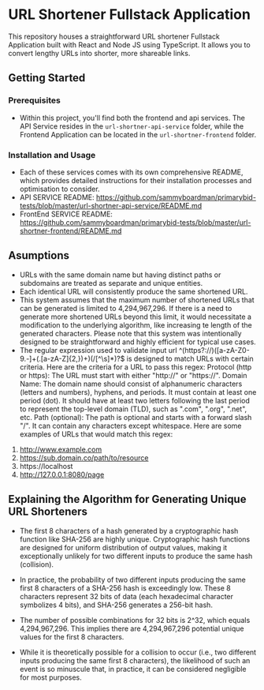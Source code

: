 # URL Shortener Fullstack Application

This repository houses a straightforward URL shortener Fullstack Application built with React and Node JS using TypeScript. It allows you to convert lengthy URLs into shorter, more shareable links.

## Getting Started
### Prerequisites

- Within this project, you'll find both the frontend and api services. The API Service resides in the `url-shortner-api-service` folder, while the Frontend Application can be located in the `url-shortner-frontend` folder.


### Installation and Usage
- Each of these services comes with its own comprehensive README, which provides detailed instructions for their installation processes and optimisation to consider.
-  API SERVICE README: https://github.com/sammyboardman/primarybid-tests/blob/master/url-shortner-api-service/README.md
-  FrontEnd SERVICE README: https://github.com/sammyboardman/primarybid-tests/blob/master/url-shortner-frontend/README.md

## Asumptions
- URLs with the same domain name but having distinct paths or subdomains are treated as separate and unique entities.
- Each identical URL will consistently produce the same shortened URL.
- This system assumes that the maximum number of shortened URLs that can be generated is limited to 4,294,967,296. If there is a need to generate more shortened URLs beyond this limit, it would necessitate a modification to the underlying algorithm, like increasing te length of the generated characters. Please note that this system was intentionally designed to be straightforward and highly efficient for typical use cases.
 - The regular expression used to validate input url ^(https?:\/\/)([a-zA-Z0-9.-]+(\.[a-zA-Z]{2,})+)(\/[^\s]*)?$ is designed to match URLs with certain criteria. Here are the criteria for a URL to pass this regex:
Protocol (http or https):
The URL must start with either "http://" or "https://".
Domain Name:
The domain name should consist of alphanumeric characters (letters and numbers), hyphens, and periods.
It must contain at least one period (dot).
It should have at least two letters following the last period to represent the top-level domain (TLD), such as ".com", ".org", ".net", etc.
Path (optional):
  The path is optional and starts with a forward slash "/".
  It can contain any characters except whitespace.
Here are some examples of URLs that would match this regex:
 1. http://www.example.com
 2. https://sub.domain.co/path/to/resource
 3. https://localhost
 4. http://127.0.0.1:8080/page

## Explaining the Algorithm for Generating Unique URL Shorteners
- The first 8 characters of a hash generated by a cryptographic hash function like SHA-256 are highly unique. Cryptographic hash functions are designed for uniform distribution of output values, making it exceptionally unlikely for two different inputs to produce the same hash (collision).

- In practice, the probability of two different inputs producing the same first 8 characters of a SHA-256 hash is exceedingly low. These 8 characters represent 32 bits of data (each hexadecimal character symbolizes 4 bits), and SHA-256 generates a 256-bit hash.

- The number of possible combinations for 32 bits is 2^32, which equals 4,294,967,296. This implies there are 4,294,967,296 potential unique values for the first 8 characters.

- While it is theoretically possible for a collision to occur (i.e., two different inputs producing the same first 8 characters), the likelihood of such an event is so minuscule that, in practice, it can be considered negligible for most purposes.
